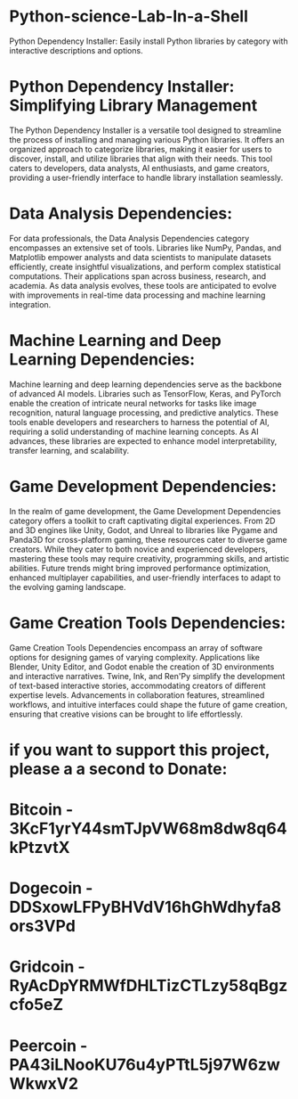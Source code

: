 # Python-science-Lab-In-a-Shell
Python Dependency Installer: Easily install Python libraries by category with interactive descriptions and options.

# Python Dependency Installer: Simplifying Library Management

The Python Dependency Installer is a versatile tool designed to streamline the process of installing and managing various Python libraries. It offers an organized approach to categorize libraries, making it easier for users to discover, install, and utilize libraries that align with their needs. This tool caters to developers, data analysts, AI enthusiasts, and game creators, providing a user-friendly interface to handle library installation seamlessly.

# Data Analysis Dependencies:

For data professionals, the Data Analysis Dependencies category encompasses an extensive set of tools. Libraries like NumPy, Pandas, and Matplotlib empower analysts and data scientists to manipulate datasets efficiently, create insightful visualizations, and perform complex statistical computations. Their applications span across business, research, and academia. As data analysis evolves, these tools are anticipated to evolve with improvements in real-time data processing and machine learning integration.

# Machine Learning and Deep Learning Dependencies:

Machine learning and deep learning dependencies serve as the backbone of advanced AI models. Libraries such as TensorFlow, Keras, and PyTorch enable the creation of intricate neural networks for tasks like image recognition, natural language processing, and predictive analytics. These tools enable developers and researchers to harness the potential of AI, requiring a solid understanding of machine learning concepts. As AI advances, these libraries are expected to enhance model interpretability, transfer learning, and scalability.

# Game Development Dependencies:

In the realm of game development, the Game Development Dependencies category offers a toolkit to craft captivating digital experiences. From 2D and 3D engines like Unity, Godot, and Unreal to libraries like Pygame and Panda3D for cross-platform gaming, these resources cater to diverse game creators. While they cater to both novice and experienced developers, mastering these tools may require creativity, programming skills, and artistic abilities. Future trends might bring improved performance optimization, enhanced multiplayer capabilities, and user-friendly interfaces to adapt to the evolving gaming landscape.

# Game Creation Tools Dependencies:

Game Creation Tools Dependencies encompass an array of software options for designing games of varying complexity. Applications like Blender, Unity Editor, and Godot enable the creation of 3D environments and interactive narratives. Twine, Ink, and Ren'Py simplify the development of text-based interactive stories, accommodating creators of different expertise levels. Advancements in collaboration features, streamlined workflows, and intuitive interfaces could shape the future of game creation, ensuring that creative visions can be brought to life effortlessly.

# if you want to support this project, please a a second to Donate:

# Bitcoin - 3KcF1yrY44smTJpVW68m8dw8q64kPtzvtX
# Dogecoin - DDSxowLFPyBHVdV16hGhWdhyfa8ors3VPd
# Gridcoin - RyAcDpYRMWfDHLTizCTLzy58qBgzcfo5eZ
# Peercoin - PA43iLNooKU76u4yPTtL5j97W6zwWkwxV2
